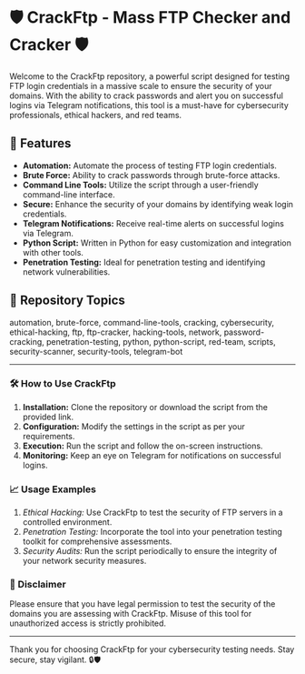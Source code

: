 # 🛡️ CrackFtp - Mass FTP Checker and Cracker 🛡️

Welcome to the CrackFtp repository, a powerful script designed for testing FTP login credentials in a massive scale to ensure the security of your domains. With the ability to crack passwords and alert you on successful logins via Telegram notifications, this tool is a must-have for cybersecurity professionals, ethical hackers, and red teams.

## 🚀 Features
- **Automation:** Automate the process of testing FTP login credentials.
- **Brute Force:** Ability to crack passwords through brute-force attacks.
- **Command Line Tools:** Utilize the script through a user-friendly command-line interface.
- **Secure:** Enhance the security of your domains by identifying weak login credentials.
- **Telegram Notifications:** Receive real-time alerts on successful logins via Telegram.
- **Python Script:** Written in Python for easy customization and integration with other tools.
- **Penetration Testing:** Ideal for penetration testing and identifying network vulnerabilities.

## 🧰 Repository Topics
automation, brute-force, command-line-tools, cracking, cybersecurity, ethical-hacking, ftp, ftp-cracker, hacking-tools, network, password-cracking, penetration-testing, python, python-script, red-team, scripts, security-scanner, security-tools, telegram-bot

---

### 🛠️ How to Use CrackFtp
1. **Installation:** Clone the repository or download the script from the provided link.
2. **Configuration:** Modify the settings in the script as per your requirements.
3. **Execution:** Run the script and follow the on-screen instructions.
4. **Monitoring:** Keep an eye on Telegram for notifications on successful logins.

### 📈 Usage Examples
1. *Ethical Hacking:* Use CrackFtp to test the security of FTP servers in a controlled environment.
2. *Penetration Testing:* Incorporate the tool into your penetration testing toolkit for comprehensive assessments.
3. *Security Audits:* Run the script periodically to ensure the integrity of your network security measures.

### 🚨 Disclaimer
Please ensure that you have legal permission to test the security of the domains you are assessing with CrackFtp. Misuse of this tool for unauthorized access is strictly prohibited.

---

Thank you for choosing CrackFtp for your cybersecurity testing needs. Stay secure, stay vigilant. 🔒🛡️